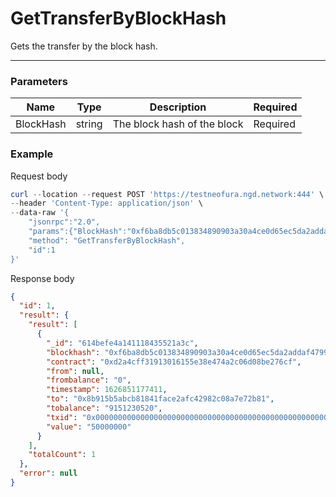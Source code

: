 # GetTransferByBlockHash
Gets the transfer by the block hash.
<hr>

### Parameters

|    Name    | Type | Description | Required |
| ---------- | --- |    ------    | ----|
| BlockHash      | string| The block hash of the block | Required |


### Example

Request body

```powershell
curl --location --request POST 'https://testneofura.ngd.network:444' \
--header 'Content-Type: application/json' \
--data-raw '{
    "jsonrpc":"2.0",
    "params":{"BlockHash":"0xf6ba8db5c013834890903a30a4ce0d65ec5da2addaf4799f15efbedaff42c56f"},
    "method": "GetTransferByBlockHash",
    "id":1
}'
```

Response body

```json
{
  "id": 1,
  "result": {
    "result": [
      {
        "_id": "614befe4a141118435521a3c",
        "blockhash": "0xf6ba8db5c013834890903a30a4ce0d65ec5da2addaf4799f15efbedaff42c56f",
        "contract": "0xd2a4cff31913016155e38e474a2c06d08be276cf",
        "from": null,
        "frombalance": "0",
        "timestamp": 1626851177411,
        "to": "0x8b915b5abcb81841face2afc42982c08a7e72b81",
        "tobalance": "9151230520",
        "txid": "0x0000000000000000000000000000000000000000000000000000000000000000",
        "value": "50000000"
      }
    ],
    "totalCount": 1
  },
  "error": null
}
```
